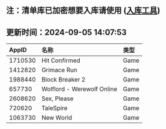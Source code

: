 ## 注：清单库已加密想要入库请使用 ([入库工具](https://github.com/BlankTMing/ManifestAutoUpdate/releases))

## 更新时间：2024-09-05 14:07:53
| AppID | 名称 | 类型  |
| :-------------------- | :----------------------------- | :----------- |
| 1710530 | Hit Confirmed| Game |
| 1412820 | Grimace Run| Game |
| 1988440 | Block Breaker 2| Game |
| 657730 | Wolflord - Werewolf Online| Game |
| 2608620 | Sex, Please| Game |
| 720620 | TaleSpire| Game |
| 1063730 | New World| Game |
